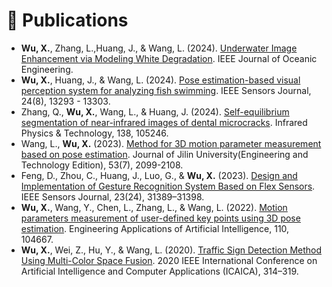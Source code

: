 # 📝 Publications 
- **Wu, X.**, Zhang, L.,Huang, J., & Wang, L. (2024). [Underwater Image Enhancement via Modeling White Degradation](https://ieeexplore.ieee.org/document/10647107). IEEE Journal of Oceanic Engineering.
- **Wu, X.**, Huang, J., & Wang, L. (2024). [Pose estimation-based visual perception system for analyzing fish swimming](https://ieeexplore.ieee.org/document/10471313). IEEE Sensors Journal, 24(8), 13293 - 13303.
- Zhang, Q., **Wu, X.**, Wang, L., & Huang, J. (2024). [Self-equilibrium segmentation of near-infrared images of dental microcracks](https://doi.org/https://doi.org/10.1016/j.infrared.2024.105246). Infrared Physics & Technology, 138, 105246.
- Wang, L., **Wu, X.** (2023). [Method for 3D motion parameter measurement based on pose estimation](http://jlgy.publish.founderss.cn/thesisDetails#10.13229/j.cnki.jdxbgxb.20210981&lang=zh). Journal of Jilin University(Engineering and Technology Edition), 53(7), 2099-2108.
- Feng, D., Zhou, C., Huang, J., Luo, G., & **Wu, X.** (2023). [Design and Implementation of Gesture Recognition System Based on Flex Sensors](https://doi.org/10.1109/JSEN.2023.3324503). IEEE Sensors Journal, 23(24), 31389–31398. 
- **Wu, X.**, Wang, Y., Chen, L., Zhang, L., & Wang, L. (2022). [Motion parameters measurement of user-defined key points using 3D pose estimation](https://doi.org/10.1016/j.engappai.2022.104667). Engineering Applications of Artificial Intelligence, 110, 104667.
- **Wu, X.**, Wei, Z., Hu, Y., & Wang, L. (2020). [Traffic Sign Detection Method Using Multi-Color Space Fusion](https://doi.org/10.1109/ICAICA50127.2020.9182603). 2020 IEEE International Conference on Artificial Intelligence and Computer Applications (ICAICA), 314–319.
